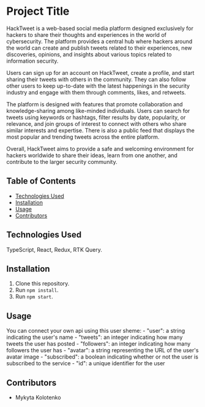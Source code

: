 # Project Title
HackTweet is a web-based social media platform designed exclusively for hackers to share their thoughts and experiences in the world of cybersecurity. The platform provides a central hub where hackers around the world can create and publish tweets related to their experiences, new discoveries, opinions, and insights about various topics related to information security.

Users can sign up for an account on HackTweet, create a profile, and start sharing their tweets with others in the community. They can also follow other users to keep up-to-date with the latest happenings in the security industry and engage with them through comments, likes, and retweets.

The platform is designed with features that promote collaboration and knowledge-sharing among like-minded individuals. Users can search for tweets using keywords or hashtags, filter results by date, popularity, or relevance, and join groups of interest to connect with others who share similar interests and expertise. There is also a public feed that displays the most popular and trending tweets across the entire platform.

Overall, HackTweet aims to provide a safe and welcoming environment for hackers worldwide to share their ideas, learn from one another, and contribute to the larger security community.

## Table of Contents

- [Technologies Used](#technologies-used)
- [Installation](#installation)
- [Usage](#usage)
- [Contributors](#contributors)

## Technologies Used

TypeScript, React, Redux, RTK Query.

## Installation

1. Clone this repository.
2. Run `npm install`.
3. Run `npm start`.

## Usage

You can connect your own api using this user sheme:
    - "user": a string indicating the user's name
    - "tweets": an integer indicating how many tweets the user has posted
    - "followers": an integer indicating how many followers the user has
    - "avatar": a string representing the URL of the user's avatar image
    - "subscribed": a boolean indicating whether or not the user is subscribed to the service
    - "id": a unique identifier for the user

## Contributors

- Mykyta Kolotenko

